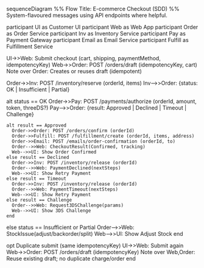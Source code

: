 sequenceDiagram
  %% Flow Title: E-commerce Checkout (SDD)
  %% System-flavoured messages using API endpoints where helpful.

  participant UI as Customer UI
  participant Web as Web App
  participant Order as Order Service
  participant Inv as Inventory Service
  participant Pay as Payment Gateway
  participant Email as Email Service
  participant Fulfill as Fulfillment Service

  UI->>Web: Submit checkout (cart, shipping, paymentMethod, idempotencyKey)
  Web->>Order: POST /orders/draft (idempotencyKey, cart)
  Note over Order: Creates or reuses draft (idempotent)

  Order->>Inv: POST /inventory/reserve (orderId, items)
  Inv-->>Order: {status: OK | Insufficient | Partial}

  alt status == OK
    Order->>Pay: POST /payments/authorize (orderId, amount, token, threeDS?)
    Pay-->>Order: {result: Approved | Declined | Timeout | Challenge}

    alt result == Approved
      Order->>Order: POST /orders/confirm (orderId)
      Order->>Fulfill: POST /fulfillment/create (orderId, items, address)
      Order->>Email: POST /emails/order-confirmation (orderId, to)
      Order-->>Web: CheckoutResult(Confirmed, tracking)
      Web-->>UI: Show Order Confirmed
    else result == Declined
      Order->>Inv: POST /inventory/release (orderId)
      Order-->>Web: PaymentDeclined(nextSteps)
      Web-->>UI: Show Retry Payment
    else result == Timeout
      Order->>Inv: POST /inventory/release (orderId)
      Order-->>Web: PaymentTimeout(nextSteps)
      Web-->>UI: Show Retry Payment
    else result == Challenge
      Order-->>Web: Request3DSChallenge(params)
      Web-->>UI: Show 3DS Challenge
    end

  else status == Insufficient or Partial
    Order-->>Web: StockIssue(adjust/backorder/split)
    Web-->>UI: Show Adjust Stock
  end

  opt Duplicate submit (same idempotencyKey)
    UI->>Web: Submit again
    Web->>Order: POST /orders/draft (idempotencyKey)
    Note over Web,Order: Reuse existing draft; no duplicate charge/order
  end

